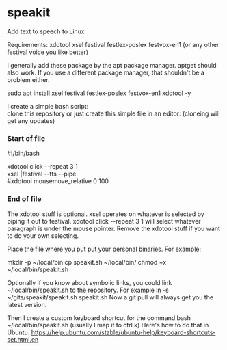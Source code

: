 # speakit
Add text to speech to Linux


Requirements:
xdotool
xsel
festival
festlex-poslex
festvox-en1 (or any other festival voice you like better)

I generally add these package by the apt package manager.  aptget should also work.  If you use a different package manager, that shouldn't be a problem either.

sudo apt install xsel festival festlex-poslex festvox-en1 xdotool -y

I create a simple bash script:  
clone this repository or just create this simple file in an editor:  (cloneing will get any updates)

### Start of file

#!/bin/bash

xdotool click --repeat 3 1  
xsel |festival --tts --pipe  
#xdotool mousemove_relative 0 100

### End of file

The xdotool stuff is optional.  xsel operates on whatever is selected by piping it out to festival.  xdotool click --repeat 3 1 will select whatever paragraph is under the mouse pointer. Remove the xdotool stuff if you want to do your own selecting.  

Place the file where you put put your personal binaries.  For example:

mkdir -p ~/local/bin
cp speakit.sh ~/local/bin/
chmod +x ~/local/bin/speakit.sh

Optionally if you know about symbolic links, you could link ~/local/bin/speakit.sh to the repository.  For example ln -s ~/gits/speakit/speakit.sh speakit.sh
Now a git pull will always get you the latest version.

Then I create a custom keyboard shortcut for the command bash ~/local/bin/speakit.sh (usually I map it to ctrl k)  Here's how to do that in Ubuntu:  https://help.ubuntu.com/stable/ubuntu-help/keyboard-shortcuts-set.html.en      


